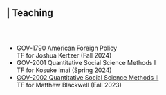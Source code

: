 <h1 id="teaching"></h1>

<h2 style="margin: 100px 0px 60px;">| Teaching</h2>

<ul style="margin:0 0 5px;">
  <li>GOV-1790 American Foreign Policy
  <br>TF for Joshua Kertzer (Fall 2024)</li>
  <li>GOV-2001 Quantitative Social Science Methods I
  <br>TF for Kosuke Imai (Spring 2024)</li>
  <li><a href="https://mattblackwell.github.io/gov2002-f23/">GOV-2002 Quantitative Social Science Methods II</a>
  <br>TF for Matthew Blackwell (Fall 2023)</li>
</ul>
